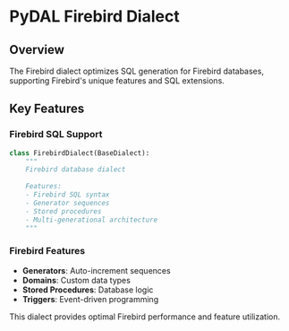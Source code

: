 # PyDAL Firebird Dialect

## Overview
The Firebird dialect optimizes SQL generation for Firebird databases, supporting Firebird's unique features and SQL extensions.

## Key Features

### Firebird SQL Support
```python
class FirebirdDialect(BaseDialect):
    """
    Firebird database dialect
    
    Features:
    - Firebird SQL syntax
    - Generator sequences
    - Stored procedures
    - Multi-generational architecture
    """
```

### Firebird Features
- **Generators**: Auto-increment sequences
- **Domains**: Custom data types
- **Stored Procedures**: Database logic
- **Triggers**: Event-driven programming

This dialect provides optimal Firebird performance and feature utilization.